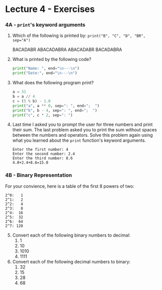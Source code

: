 # Lecture 4 - Exercises

### 4A - `print`'s keyword arguments

1. Which of the following is printed by: `print("B", "C", "D", "BR", sep="A")`

   BACADABR
   ABACADABRA
   ABACADABR
   BACADABRA

2. What is printed by the following code?

   ```python
   print("Name: ", end="\n---\n")
   print("Date:", end="\n---\n")
   ```

3. What does the following program print?

   ```python
   a = 31
   b = a // 4
   c = (5 % b) - 1.0
   print("a", a ** 0, sep=": ", end=";  ")
   print("b", b - 4, sep=": ", end=";  ")
   print("c", c * 2, sep=": ")
   ```

4. Last time I asked you to prompt the user for three numbers and print their sum. The last problem asked you to print the sum without spaces between the numbers and operators. Solve this problem again using what you learned about the `print` function's keyword arguments.

   ```
   Enter the first number: 4
   Enter the second number: 2.4
   Enter the third number: 8.6
   4.0+2.4+8.6=15.0
   ```


### 4B - Binary Representation

For your convience, here is a table of the first 8 powers of two:

```
2^0:   1
2^1:   2
2^2:   4
2^3:   8
2^4:  16
2^5:  32
2^6:  64
2^7: 128
```



5. Convert each of the following binary numbers to decimal:
   1. 1
   2. 10
   3. 1010
   4. 1111
6. Convert each of the following decimal numbers to binary:
   1. 32
   2. 15
   3. 28
   4. 68


